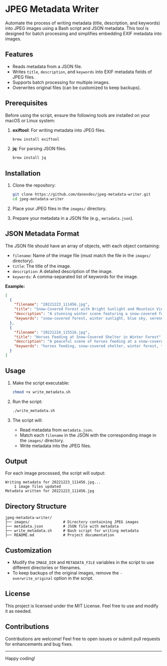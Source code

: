 
# JPEG Metadata Writer

Automate the process of writing metadata (title, description, and keywords) into JPEG images using a Bash script and JSON metadata. This tool is designed for batch processing and simplifies embedding EXIF metadata into images.

## Features

- Reads metadata from a JSON file.
- Writes `title`, `description`, and `keywords` into EXIF metadata fields of JPEG files.
- Supports batch processing for multiple images.
- Overwrites original files (can be customized to keep backups).

## Prerequisites

Before using the script, ensure the following tools are installed on your macOS or Linux system:

1. **exiftool**: For writing metadata into JPEG files.
   ```bash
   brew install exiftool
   ```

2. **jq**: For parsing JSON files.
   ```bash
   brew install jq
   ```

## Installation

1. Clone the repository:
   ```bash
   git clone https://github.com/danexdev/jpeg-metadata-writer.git
   cd jpeg-metadata-writer
   ```

2. Place your JPEG files in the `images/` directory.

3. Prepare your metadata in a JSON file (e.g., `metadata.json`).

## JSON Metadata Format

The JSON file should have an array of objects, with each object containing:

- `filename`: Name of the image file (must match the file in the `images/` directory).
- `title`: The title of the image.
- `description`: A detailed description of the image.
- `keywords`: A comma-separated list of keywords for the image.

**Example:**
```json
[
  {
    "filename": "20221223_111456.jpg",
    "title": "Snow-Covered Forest with Bright Sunlight and Mountain View",
    "description": "A stunning winter scene featuring a snow-covered forest under a bright blue sky, illuminated by sunlight with a view of distant mountains and a serene valley.",
    "keywords": "snow-covered forest, winter sunlight, blue sky, serene valley, distant mountains, winter landscape, frosty surroundings"
  },
  {
    "filename": "20221224_115516.jpg",
    "title": "Horses Feeding at Snow-Covered Shelter in Winter Forest",
    "description": "A peaceful scene of horses feeding at a snow-covered wooden shelter, surrounded by a winter forest and illuminated by soft sunlight under a clear sky.",
    "keywords": "horses feeding, snow-covered shelter, winter forest, tranquil scene, soft sunlight, serene nature"
  }
]
```

## Usage

1. Make the script executable:
   ```bash
   chmod +x write_metadata.sh
   ```

2. Run the script:
   ```bash
   ./write_metadata.sh
   ```

3. The script will:
   - Read metadata from `metadata.json`.
   - Match each `filename` in the JSON with the corresponding image in the `images/` directory.
   - Write metadata into the JPEG files.

## Output

For each image processed, the script will output:
```
Writing metadata for 20221223_111456.jpg...
    1 image files updated
Metadata written for 20221223_111456.jpg
```

## Directory Structure

```
jpeg-metadata-writer/
├── images/               # Directory containing JPEG images
├── metadata.json         # JSON file with metadata
├── write_metadata.sh     # Bash script for writing metadata
├── README.md             # Project documentation
```

## Customization

- Modify the `IMAGE_DIR` and `METADATA_FILE` variables in the script to use different directories or filenames.
- To keep backups of the original images, remove the `-overwrite_original` option in the script.

## License

This project is licensed under the MIT License. Feel free to use and modify it as needed.

## Contributions

Contributions are welcome! Feel free to open issues or submit pull requests for enhancements and bug fixes.

---

Happy coding!
